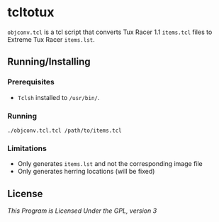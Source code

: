 # tcltotux
`objconv.tcl` is a tcl script that converts Tux Racer 1.1 `items.tcl` files to Extreme Tux Racer `items.lst`.

## Running/Installing

### Prerequisites
- `Tclsh` installed to `/usr/bin/`.

### Running
`./objconv.tcl.tcl /path/to/items.tcl`

### Limitations
- Only generates `items.lst` and not the corresponding image file
- Only generates herring locations (will be fixed)

## License
*This Program is Licensed Under the GPL, version 3*
